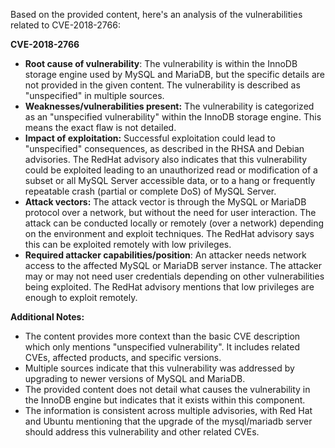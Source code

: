 Based on the provided content, here's an analysis of the vulnerabilities related to CVE-2018-2766:

**CVE-2018-2766**

*   **Root cause of vulnerability**: The vulnerability is within the InnoDB storage engine used by MySQL and MariaDB, but the specific details are not provided in the given content. The vulnerability is described as "unspecified" in multiple sources.
*   **Weaknesses/vulnerabilities present:** The vulnerability is categorized as an "unspecified vulnerability" within the InnoDB storage engine. This means the exact flaw is not detailed. 
*   **Impact of exploitation:** Successful exploitation could lead to "unspecified" consequences, as described in the RHSA and Debian advisories. The RedHat advisory also indicates that this vulnerability could be exploited leading to an unauthorized read or modification of a subset or all MySQL Server accessible data, or to a hang or frequently repeatable crash (partial or complete DoS) of MySQL Server.
*   **Attack vectors:**  The attack vector is through the MySQL or MariaDB protocol over a network, but without the need for user interaction. The attack can be conducted locally or remotely (over a network) depending on the environment and exploit techniques. The RedHat advisory says this can be exploited remotely with low privileges.
*   **Required attacker capabilities/position**: An attacker needs network access to the affected MySQL or MariaDB server instance. The attacker may or may not need user credentials depending on other vulnerabilities being exploited.  The RedHat advisory mentions that low privileges are enough to exploit remotely.

**Additional Notes:**

*   The content provides more context than the basic CVE description which only mentions "unspecified vulnerability". It includes related CVEs, affected products, and specific versions. 
*   Multiple sources indicate that this vulnerability was addressed by upgrading to newer versions of MySQL and MariaDB.
*   The provided content does not detail what causes the vulnerability in the InnoDB engine but indicates that it exists within this component.
*   The information is consistent across multiple advisories, with Red Hat and Ubuntu mentioning that the upgrade of the mysql/mariadb server should address this vulnerability and other related CVEs.